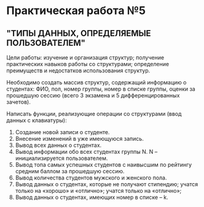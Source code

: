 # Практическая работа №5

## "ТИПЫ ДАННЫХ, ОПРЕДЕЛЯЕМЫЕ ПОЛЬЗОВАТЕЛЕМ"

Цели работы: изучение и организация структур; получение практических навыков работы со структурами; определение преимуществ и недостатков использования структур.

Необходимо создать массив структур, содержащий информацию о студентах: ФИО, пол, номер группы, номер в списке группы, оценки за прошедшую сессию (всего 3 экзамена и 5 дифференцированных зачетов).

Написать функции, реализующие операции со структурами (ввод данных с клавиатуры):

1. Создание новой записи о студенте.
2. Внесение изменений в уже имеющуюся запись.
3. Вывод всех данных о студентах.
4. Вывод информации обо всех студентах группы N. N – инициализируется пользователем.
5. Вывод топа самых успешных студентов с наивысшим по рейтингу средним баллом за прошедшую сессию.
6. Вывод количества студентов мужского и женского пола.
7. Вывод данных о студентах, которые не получают стипендию; учатся только на «хорошо» и «отлично»; учатся только на «отлично»;
8. Вывод данных о студентах, имеющих номер в списке – k.
